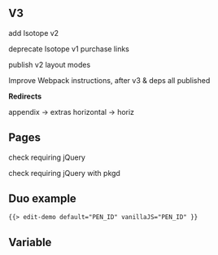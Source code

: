 ## V3

add Isotope v2

deprecate Isotope v1 purchase links

<!-- remove jQuery -->

publish v2 layout modes

<!-- stagger option -->

Improve Webpack instructions, after v3 & deps all published

<!-- updating from v2 -->

**Redirects**

appendix -> extras
horizontal -> horiz

## Pages

check requiring jQuery

check requiring jQuery with pkgd

## Duo example

<div class="duo example">
  <div class="duo__cell example__code">
    
  </div>
  <div class="duo__cell example__demo">
    
    {{> edit-demo default="PEN_ID" vanillaJS="PEN_ID" }}
  </div>
</div>

## Variable

<p class="variable">
  <code class="variable__code"></code>
  <span class="variable__type"></span>
  <span class="variable__description"></span>
</p>
